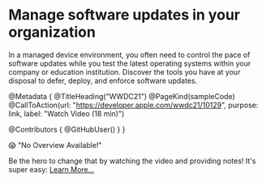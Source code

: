 # Manage software updates in your organization

In a managed device environment, you often need to control the pace of software updates while you test the latest operating systems within your company or education institution. Discover the tools you have at your disposal to defer, deploy, and enforce software updates.

@Metadata {
   @TitleHeading("WWDC21")
   @PageKind(sampleCode)
   @CallToAction(url: "https://developer.apple.com/wwdc21/10129", purpose: link, label: "Watch Video (18 min)")

   @Contributors {
      @GitHubUser(<replace this with your GitHub handle>)
   }
}

😱 "No Overview Available!"

Be the hero to change that by watching the video and providing notes! It's super easy:
 [Learn More…](https://wwdcnotes.com/documentation/wwdcnotes/contributing)
